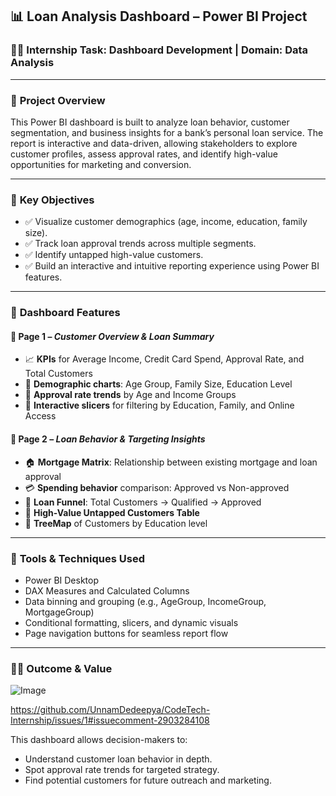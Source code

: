 ## 📊 **Loan Analysis Dashboard – Power BI Project**

### 👩‍💼 Internship Task: Dashboard Development | Domain: Data Analysis

---

### 📝 **Project Overview**

This Power BI dashboard is built to analyze loan behavior, customer segmentation, and business insights for a bank’s personal loan service. The report is interactive and data-driven, allowing stakeholders to explore customer profiles, assess approval rates, and identify high-value opportunities for marketing and conversion.

---

### 🎯 **Key Objectives**

* ✅ Visualize customer demographics (age, income, education, family size).
* ✅ Track loan approval trends across multiple segments.
* ✅ Identify untapped high-value customers.
* ✅ Build an interactive and intuitive reporting experience using Power BI features.

---

### 📌 **Dashboard Features**

#### 🔹 Page 1 – *Customer Overview & Loan Summary*

* 📈 **KPIs** for Average Income, Credit Card Spend, Approval Rate, and Total Customers
* 👥 **Demographic charts**: Age Group, Family Size, Education Level
* 🧠 **Approval rate trends** by Age and Income Groups
* 🧩 **Interactive slicers** for filtering by Education, Family, and Online Access

#### 🔹 Page 2 – *Loan Behavior & Targeting Insights*

* 🏠 **Mortgage Matrix**: Relationship between existing mortgage and loan approval
* 💳 **Spending behavior** comparison: Approved vs Non-approved
* 🔽 **Loan Funnel**: Total Customers → Qualified → Approved
* 🎯 **High-Value Untapped Customers Table**
* 🌳 **TreeMap** of Customers by Education level

---

### 🚀 **Tools & Techniques Used**

* Power BI Desktop
* DAX Measures and Calculated Columns
* Data binning and grouping (e.g., AgeGroup, IncomeGroup, MortgageGroup)
* Conditional formatting, slicers, and dynamic visuals
* Page navigation buttons for seamless report flow

---

### 🧑‍💼 **Outcome & Value**

![Image](https://github.com/user-attachments/assets/8a916aa0-257b-406c-9cee-346a2e71d895)

https://github.com/UnnamDedeepya/CodeTech-Internship/issues/1#issuecomment-2903284108

This dashboard allows decision-makers to:

* Understand customer loan behavior in depth.
* Spot approval rate trends for targeted strategy.
* Find potential customers for future outreach and marketing.
